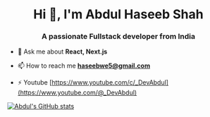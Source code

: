 <h1 align="center">Hi 👋, I'm Abdul Haseeb Shah</h1>
<h3 align="center">A passionate Fullstack developer from India</h3>

<!--- 📝 I regularly write articles on [https://www.dailywebcoding.xyz/](https://www.dailywebcoding.xyz/) --->

- 💬 Ask me about **React, Next.js**

- 📫 How to reach me **haseebwe5@gmail.com**
- ⚡ Youtube [https://www.youtube.com/c/_DevAbdul](https://www.youtube.com/@_DevAbdul)

[![Abdul's GitHub stats](https://github-readme-stats.vercel.app/api?username=abdulhaseebshah&show_icons=true&theme=radical)](https://github.com/abdulhaseebshah/github-readme-stats)
